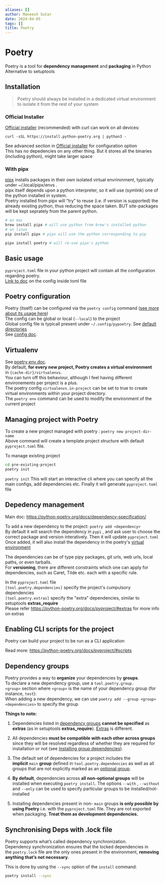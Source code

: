 ```yaml
---
aliases: []
author: Maneesh Sutar
date: 2024-04-05
tags: []
title: Poetry
---
```


# Poetry

Poetry is a tool for **dependency management** and **packaging** in Python  
Alternative to setuptools

## Installation

 > 
 > Poetry should always be installed in a dedicated virtual environment to isolate it from the rest of your system

### Official Installer

[Official installer](https://python-poetry.org/docs/#installing-with-the-official-installer) (recommended) with curl can work on all devices:

`curl -sSL https://install.python-poetry.org | python3 -`

See advanced section in [Official installer](https://python-poetry.org/docs/#installing-with-the-official-installer) for configuration option  
This has no depedencies on any other thing. But it stores all the binaries (including python), might take larger space

### With pipx

[pipx](https://pipx.pypa.io/stable/) installs packages in their own isolated virtual envrironment, typically under ~/.local/pipx/envs .  
pipx itself depends upon a python interpreter, so it will use (symlink) one of the python installed in system.  
Poetry installed from pipx will “try” to reuse (i.e. if version is supported) the already existing python, thus reducing the space taken. BUT site-packages will be kept seprately from the parent python.

````bash
# on mac
brew install pipx # will use python from brew's installed python
# on linux
pip install pipx # pipx will use the python corresponding to pip

pipx install poetry # will re-use pipx's python
````

## Basic usage

`pyproject.toml` file in your python project will contain all the configuration regarding poetry.  
[Link to doc](https://python-poetry.org/docs/pyproject/) on the config inside toml file

## Poetry configuration

Poetry (itself) can be configured via the `poetry config` command ([see more about its usage here](https://python-poetry.org/docs/cli/#config "config command documentation"))  
The config can be global or local (`--local`) to the project  
Global config file is typicall present under `~/.config/pypoetry`. See [default directories](https://python-poetry.org/docs/configuration/#default-directories)  
See [config doc](https://python-poetry.org/docs/configuration/).

## Virtualenv

See [poetry env doc](https://python-poetry.org/docs/managing-environments/).  
By default, **for every new project, Poetry creates a virtual environment** in `{cache-dir}/virtualenvs`.  
You can turn off this behaviour, although I feel having different environements per project is a plus.  
The poetry config `virtualenvs.in-project` can be set to true to create virtual environments within your project directory.  
The `poetry env` command can be used to modify the environment of the current project

## Managing project with Poetry

To create a new project managed with poetry : `poetry new project-dir-name`  
Above command will create a template project structure with default `pyproject.toml` file.

To manage existing project

````bash
cd pre-existing-project
poetry init
````

`poetry init` This will start an interactive cli where you can specify all the main configs, add dependencies etc. Finally it will generate `pyproject.toml` file

## Depedency management

Main doc: <https://python-poetry.org/docs/dependency-specification/>

To add a new dependency to the project: `poetry add <dependency>`  
By default it will search the dependency in `pypi` , and ask user to choose the correct package and version interatively. Then it will update `pyproject.toml`  
Once added, it will also install the dependency in the poetry's [virtual environment](#virtualenv)

The dependencies can be of type pipy packages, git urls, web urls, local paths, or even tarballs.  
For **versioning**, there are different constraints which one can apply for dependencies, such as Caret, Tilde etc. each with a specific rule.

In the `pyproject.toml` file  
`[tool.poetry.dependencies]`  specify the project's cumpulsory dependencies  
`[tool.poetry.extras]` specify the "extra" dependencies, similar to setuptools **extras_require**  
Please refer <https://python-poetry.org/docs/pyproject/#extras> for more info on extras

## Enabling CLI scripts for the project

Poetry can build your project to be run as a CLI application

Read more: <https://python-poetry.org/docs/pyproject/#scripts>

## Dependency groups

Poetry provides a way to **organize** your dependencies by **groups**.  
To declare a new dependency group, use a `tool.poetry.group.<group>` section where `<group>` is the name of your dependency group (for instance, `test`):  
When adding a new dependency, we can use `poetry add --group <group> <dependencies>` to specify the group

**Things to note:**

1. Dependencies listed in [dependency groups](https://python-poetry.org/docs/managing-dependencies/#dependency-groups) **cannot be specified** as **extras** (as in setuptools **extras_require**). [Extras](https://python-poetry.org/docs/pyproject/#extras) is different.

1. All dependencies **must be compatible with each other across groups** since they will be resolved regardless of whether they are required for installation or not (see [Installing group dependencies](https://python-poetry.org/docs/managing-dependencies/#installing-group-dependencies)).

1. The default set of dependencies for a project includes the **implicit** `main` **group** defined in `tool.poetry.dependencies` as well as all groups that are not explicitly marked as an [optional group](https://python-poetry.org/docs/managing-dependencies/#optional-groups).

1. **By default**, dependencies across **all non-optional groups** will be installed when executing `poetry install`. The options `--with` , `--without` and `--only` can be used to specify particular groups to be installed/not-installed

1. Installing dependencies present in non- `main` groups **is only possible by using Poetry** i.e. with the `pyproject.toml` file. They are not exported when packaging. **Treat them as development dependencies.**

## Synchronising Deps with .lock file

Poetry supports what’s called dependency synchronization.  
Dependency synchronization ensures that the locked dependencies in the `poetry.lock` file are the only ones present in the environment, **removing anything that’s not necessary**.

This is done by using the `--sync` option of the `install` command:

````bash
poetry install --sync
````
